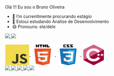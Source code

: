 Olá !!! Eu sou o Bruno Oliveira

- 🔭 I’m currentlmente procurando estágio
- 🌱 Estoui estudando  Análise de  Desenvolvimento
- 😄 Pronouns: ele/dele

<div>
  <a href="https://github.com/brunovini00">
  <img height = "180em" src = "https://github-readme-stats.vercel.app/api?username=brunovini00&show_icons=false&theme=dracula&include_all_commits=true&count_private=true" />
  <img height = "180em" src = "https://github-readme-stats.vercel.app/api/top-langs/?username=brunovini00&layout=compact&langs_count= 16 & theme = dracula" />
</div>

<div style = "display: inline_block"> <br>
  <img align = "center" alt = "Bruno-Js" height = "70" width = "80" src = "https://github.com/devicons/devicon/blob/master/icons/javascript/javascript-original.svg">
  <img align = "center" alt = "Bruno-HTML" height = "70" width = "80" src = "https://github.com/devicons/devicon/blob/master/icons/html5/html5-original-wordmark.svg">
  <img align = "center" alt = "Bruno-CSS" height = "70" width = "80" src = "https://github.com/devicons/devicon/blob/master/icons/css3/css3-original-wordmark.svg">
  <img align = "center" alt = "Bruno-C++" height = "70" width = "80" src = "https://github.com/devicons/devicon/blob/master/icons/cplusplus/cplusplus-original.svg">
</div>

  <div> 
  <a href="https://www.linkedin.com/in/bruno-oliveira-42985a187/" target="_blank"> <img src = "https://img.shields.io/badge/LinkedIn-0077B5?style=for-the-badge&logo=linkedin&logoColor=white"target =" _ blank "> 
  <a href="https://www.instagram.com/bruno_vini_00/" target="_blank"> <img src = "https://img.shields.io/badge/-Instagram-%23E4405F?style=for-the- emblema & logo = instagram & logoColor = white "target =" _ blank "> </a>
 	<a href="https://www.twitch.tv/brunovini00" target="_blank"> <img src = "https://img.shields.io/badge/Twitch-9146FF?style=for-the- emblema & logo = twitch & logoColor = white "target =" _ blank "> </a>
 <a href="https://discord.gg/G9GPg5SA75" target="_blank"> <img src = "https://img.shields.io/badge/Discord-7289DA?style=for-the-badge&logo= discord & logoColor = white "target =" _ blank "> </a> 
  <a href = "mailto:brunovini00@outlook.com"> <img src = "https://img.shields.io/badge/-Gmail-%23333?style=for-the-badge&logo=gmail&logoColor=white" target = "_ blank"> </a>
